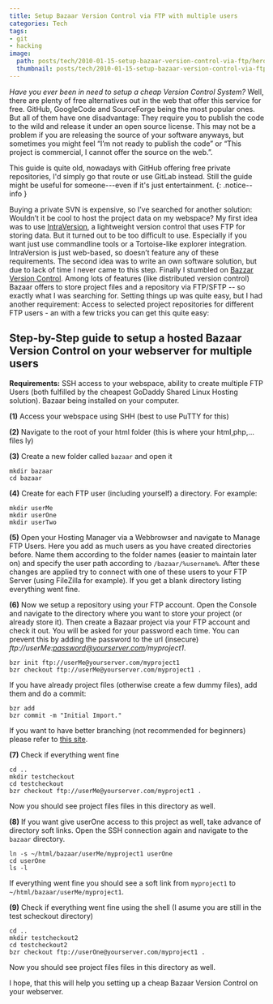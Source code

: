 ```yaml
---
title: Setup Bazaar Version Control via FTP with multiple users
categories: Tech
tags:
- git
- hacking
image:
  path: posts/tech/2010-01-15-setup-bazaar-version-control-via-ftp/hero.png
  thumbnail: posts/tech/2010-01-15-setup-bazaar-version-control-via-ftp/hero.png
---
```


*Have you ever been in need to setup a cheap Version Control System?*
Well, there are plenty of free alternatives out in the web that offer
this service for free. GitHub, GoogleCode and SourceForge being the
most popular ones.
But all of them have one disadvantage: They require you to publish the
code to the wild and release it under an open source license. This may
not be a problem if you are releasing the source of your software
anyways, but sometimes you might feel “I’m not ready to publish the
code” or “This project is commercial, I cannot offer the source on the
web.”.

This guide is quite old, nowadays with GitHub offering free private repositories,
I'd simply go that route or use GitLab instead.
Still the guide might be useful for someone---even if it's just entertainment.
{: .notice--info }

Buying a private SVN is expensive, so I’ve searched for another
solution: Wouldn’t it be cool to host the project data on my webspace?
My first idea was to use [IntraVersion](http://top-cat.com/intraversion.php), a
lightweight version control that uses FTP for storing data. But it turned out to
be too difficult to use. Especially if you want just use commandline
tools or a Tortoise-like explorer integration. IntraVersion is just
web-based, so doesn’t feature any of these requirements.
The second idea was to write an own software solution, but due to lack
of time I never came to this step.
Finally I stumbled on [Bazzar Version Control](http://bazaar.canonical.com). Among lots of features (like
distributed version control) Bazaar offers to store project files and
a repository via FTP/SFTP -- so exactly what I was searching for.
Setting things up was quite easy, but I had another requirement:
Access to selected project repositories for different FTP users - an with a
few tricks you can get this quite easy:

## Step-by-Step guide to setup a hosted Bazaar Version Control on your webserver for multiple users

**Requirements:** SSH access to your webspace, ability to
create multiple FTP Users (both fulfilled by the cheapest GoDaddy
Shared Linux Hosting solution). Bazaar being installed on your computer.

**(1)** Access your webspace using SHH (best to use PuTTY for this)

**(2)** Navigate to the root of your html folder (this is where your html,php,… files ly)

**(3)** Create a new folder called `bazaar` and open it

    mkdir bazaar
    cd bazaar

**(4)** Create for each FTP user (including yourself) a
directory. For example:

    mkdir userMe
    mkdir userOne
    mkdir userTwo

**(5)** Open your Hosting Manager via a Webbrowser and
navigate to Manage FTP Users. Here you add as much users as you have
created directories before. Name them according to the folder names
(easier to maintain later on) and specify the user path according to
`/bazaar/%username%`. After these changes are applied try to connect
with one of these users to your FTP Server (using FileZilla for example).
If you get a blank directory listing everything went fine.

**(6)** Now we setup a repository using your FTP account.
Open the Console and navigate to the directory where you want to store your project (or already store it).
Then create a Bazaar project via your FTP account and check it out.
You will be asked for your password each time.
You can prevent this by adding the password to the url (insecure)
*ftp://userMe:password@yourserver.com/myproject1*.

    bzr init ftp://userMe@yourserver.com/myproject1
    bzr checkout ftp://userMe@yourserver.com/myproject1 .


If you have already project files (otherwise create a few dummy files),
add them and do a commit:

    bzr add
    bzr commit -m "Initial Import."


If you want to have better branching (not recommended for beginners)
please refer to [this site](http://doc.bazaar.canonical.com/bzr.dev/en/user-guide/publishing_a_branch.html).

**(7)** Check if everything went fine

    cd ..
    mkdir testcheckout
    cd testcheckout
    bzr checkout ftp://userMe@yourserver.com/myproject1 .


Now you should see project files files in this directory as well.

**(8)** If you want give userOne access to this project as
well, take advance of directory soft links. Open the SSH connection
again and navigate to the `bazaar` directory.

    ln -s ~/html/bazaar/userMe/myproject1 userOne
    cd userOne
    ls -l

If everything went fine you should see a soft link from `myproject1` to `~/html/bazaar/userMe/myproject1`.

**(9)** Check if everything went fine using the shell (I asume you are still in the test scheckout directory)

    cd ..
    mkdir testcheckout2
    cd testcheckout2
    bzr checkout ftp://userOne@yourserver.com/myproject1 .


Now you should see project files files in this directory as well.

I hope, that this will help you setting up a cheap Bazaar Version Control on your webserver.